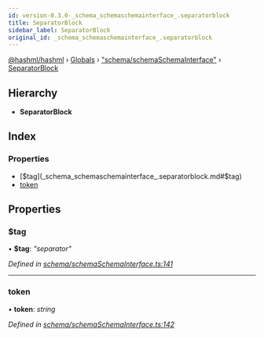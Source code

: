 ```yaml
---
id: version-0.3.0-_schema_schemaschemainterface_.separatorblock
title: SeparatorBlock
sidebar_label: SeparatorBlock
original_id: _schema_schemaschemainterface_.separatorblock
---
```


[@hashml/hashml](../index.md) › [Globals](../globals.md) › ["schema/schemaSchemaInterface"](../modules/_schema_schemaschemainterface_.md) › [SeparatorBlock](_schema_schemaschemainterface_.separatorblock.md)

## Hierarchy

* **SeparatorBlock**

## Index

### Properties

* [$tag](_schema_schemaschemainterface_.separatorblock.md#$tag)
* [token](_schema_schemaschemainterface_.separatorblock.md#token)

## Properties

###  $tag

• **$tag**: *"separator"*

*Defined in [schema/schemaSchemaInterface.ts:141](https://github.com/hashml/hashml/blob/6983021/src/schema/schemaSchemaInterface.ts#L141)*

___

###  token

• **token**: *string*

*Defined in [schema/schemaSchemaInterface.ts:142](https://github.com/hashml/hashml/blob/6983021/src/schema/schemaSchemaInterface.ts#L142)*
